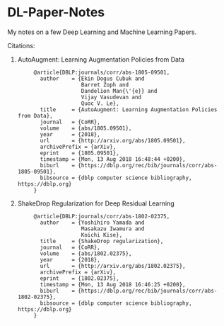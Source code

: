 # DL-Paper-Notes
My notes on a few Deep Learning and Machine Learning Papers.

Citations:
<br>
1. AutoAugment: Learning Augmentation Policies from Data

            @article{DBLP:journals/corr/abs-1805-09501,
              author    = {Ekin Dogus Cubuk and
                           Barret Zoph and
                           Dandelion Man{\'{e}} and
                           Vijay Vasudevan and
                           Quoc V. Le},
              title     = {AutoAugment: Learning Augmentation Policies from Data},
              journal   = {CoRR},
              volume    = {abs/1805.09501},
              year      = {2018},
              url       = {http://arxiv.org/abs/1805.09501},
              archivePrefix = {arXiv},
              eprint    = {1805.09501},
              timestamp = {Mon, 13 Aug 2018 16:48:44 +0200},
              biburl    = {https://dblp.org/rec/bib/journals/corr/abs-1805-09501},
              bibsource = {dblp computer science bibliography, https://dblp.org}
            }

2. ShakeDrop Regularization for Deep Residual Learning

            @article{DBLP:journals/corr/abs-1802-02375,
              author    = {Yoshihiro Yamada and
                           Masakazu Iwamura and
                           Koichi Kise},
              title     = {ShakeDrop regularization},
              journal   = {CoRR},
              volume    = {abs/1802.02375},
              year      = {2018},
              url       = {http://arxiv.org/abs/1802.02375},
              archivePrefix = {arXiv},
              eprint    = {1802.02375},
              timestamp = {Mon, 13 Aug 2018 16:46:25 +0200},
              biburl    = {https://dblp.org/rec/bib/journals/corr/abs-1802-02375},
              bibsource = {dblp computer science bibliography, https://dblp.org}
            }
